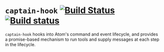 # `captain-hook` [![Build Status](https://travis-ci.org/atom-community/captain-hook.svg?branch=master)](https://travis-ci.org/atom-community/captain-hook) [![Build status](https://ci.appveyor.com/api/projects/status/1e4sxou5halfhqsc/branch/master?svg=true)](https://ci.appveyor.com/project/joefitzgerald/captain-hook/branch/master)

`captain-hook` hooks into Atom's command and event lifecycle, and provides a promise-based mechanism to run tools and supply messages at each step in the lifecycle.
